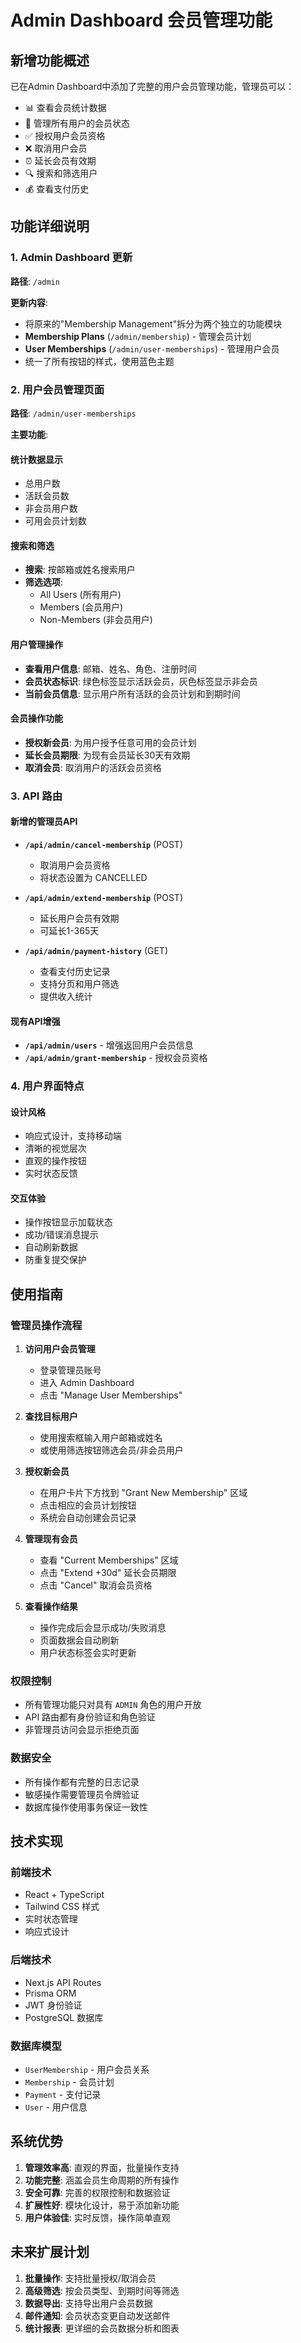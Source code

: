 # Admin Dashboard 会员管理功能

## 新增功能概述

已在Admin Dashboard中添加了完整的用户会员管理功能，管理员可以：

- 📊 查看会员统计数据
- 👥 管理所有用户的会员状态
- ✅ 授权用户会员资格
- ❌ 取消用户会员
- ⏰ 延长会员有效期
- 🔍 搜索和筛选用户
- 💰 查看支付历史

## 功能详细说明

### 1. Admin Dashboard 更新

**路径**: `/admin`

**更新内容**:
- 将原来的"Membership Management"拆分为两个独立的功能模块
- **Membership Plans** (`/admin/membership`) - 管理会员计划
- **User Memberships** (`/admin/user-memberships`) - 管理用户会员
- 统一了所有按钮的样式，使用蓝色主题

### 2. 用户会员管理页面

**路径**: `/admin/user-memberships`

**主要功能**:

#### 统计数据显示
- 总用户数
- 活跃会员数
- 非会员用户数
- 可用会员计划数

#### 搜索和筛选
- **搜索**: 按邮箱或姓名搜索用户
- **筛选选项**:
  - All Users (所有用户)
  - Members (会员用户)
  - Non-Members (非会员用户)

#### 用户管理操作
- **查看用户信息**: 邮箱、姓名、角色、注册时间
- **会员状态标识**: 绿色标签显示活跃会员，灰色标签显示非会员
- **当前会员信息**: 显示用户所有活跃的会员计划和到期时间

#### 会员操作功能
- **授权新会员**: 为用户授予任意可用的会员计划
- **延长会员期限**: 为现有会员延长30天有效期
- **取消会员**: 取消用户的活跃会员资格

### 3. API 路由

#### 新增的管理员API
- **`/api/admin/cancel-membership`** (POST)
  - 取消用户会员资格
  - 将状态设置为 CANCELLED

- **`/api/admin/extend-membership`** (POST)
  - 延长用户会员有效期
  - 可延长1-365天

- **`/api/admin/payment-history`** (GET)
  - 查看支付历史记录
  - 支持分页和用户筛选
  - 提供收入统计

#### 现有API增强
- **`/api/admin/users`** - 增强返回用户会员信息
- **`/api/admin/grant-membership`** - 授权会员资格

### 4. 用户界面特点

#### 设计风格
- 响应式设计，支持移动端
- 清晰的视觉层次
- 直观的操作按钮
- 实时状态反馈

#### 交互体验
- 操作按钮显示加载状态
- 成功/错误消息提示
- 自动刷新数据
- 防重复提交保护

## 使用指南

### 管理员操作流程

1. **访问用户会员管理**
   - 登录管理员账号
   - 进入 Admin Dashboard
   - 点击 "Manage User Memberships"

2. **查找目标用户**
   - 使用搜索框输入用户邮箱或姓名
   - 或使用筛选按钮筛选会员/非会员用户

3. **授权新会员**
   - 在用户卡片下方找到 "Grant New Membership" 区域
   - 点击相应的会员计划按钮
   - 系统会自动创建会员记录

4. **管理现有会员**
   - 查看 "Current Memberships" 区域
   - 点击 "Extend +30d" 延长会员期限
   - 点击 "Cancel" 取消会员资格

5. **查看操作结果**
   - 操作完成后会显示成功/失败消息
   - 页面数据会自动刷新
   - 用户状态标签会实时更新

### 权限控制

- 所有管理功能只对具有 `ADMIN` 角色的用户开放
- API 路由都有身份验证和角色验证
- 非管理员访问会显示拒绝页面

### 数据安全

- 所有操作都有完整的日志记录
- 敏感操作需要管理员令牌验证
- 数据库操作使用事务保证一致性

## 技术实现

### 前端技术
- React + TypeScript
- Tailwind CSS 样式
- 实时状态管理
- 响应式设计

### 后端技术
- Next.js API Routes
- Prisma ORM
- JWT 身份验证
- PostgreSQL 数据库

### 数据库模型
- `UserMembership` - 用户会员关系
- `Membership` - 会员计划
- `Payment` - 支付记录
- `User` - 用户信息

## 系统优势

1. **管理效率高**: 直观的界面，批量操作支持
2. **功能完整**: 涵盖会员生命周期的所有操作
3. **安全可靠**: 完善的权限控制和数据验证
4. **扩展性好**: 模块化设计，易于添加新功能
5. **用户体验佳**: 实时反馈，操作简单直观

## 未来扩展计划

1. **批量操作**: 支持批量授权/取消会员
2. **高级筛选**: 按会员类型、到期时间等筛选
3. **数据导出**: 支持导出用户会员数据
4. **邮件通知**: 会员状态变更自动发送邮件
5. **统计报表**: 更详细的会员数据分析和图表 